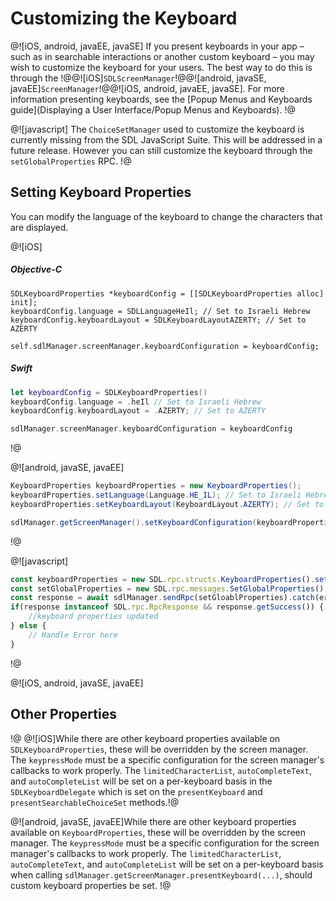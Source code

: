 # Customizing the Keyboard
@![iOS, android, javaEE, javaSE]
If you present keyboards in your app – such as in searchable interactions or another custom keyboard – you may wish to customize the keyboard for your users. The best way to do this is through the !@@![iOS]`SDLScreenManager`!@@![android, javaSE, javaEE]`ScreenManager`!@@![iOS, android, javaEE, javaSE]. For more information presenting keyboards, see the [Popup Menus and Keyboards guide](Displaying a User Interface/Popup Menus and Keyboards).
!@

@![javascript]
The `ChoiceSetManager` used to customize the keyboard is currently missing from the SDL JavaScript Suite. This will be addressed in a future release. However you can still customize the keyboard through the `setGlobalProperties` RPC.
!@

## Setting Keyboard Properties
You can modify the language of the keyboard to change the characters that are displayed.

@![iOS]
##### Objective-C
```objc
SDLKeyboardProperties *keyboardConfig = [[SDLKeyboardProperties alloc] init];
keyboardConfig.language = SDLLanguageHeIl; // Set to Israeli Hebrew
keyboardConfig.keyboardLayout = SDLKeyboardLayoutAZERTY; // Set to AZERTY

self.sdlManager.screenManager.keyboardConfiguration = keyboardConfig;
```

##### Swift
```swift
let keyboardConfig = SDLKeyboardProperties()
keyboardConfig.language = .heIl // Set to Israeli Hebrew
keyboardConfig.keyboardLayout = .AZERTY; // Set to AZERTY

sdlManager.screenManager.keyboardConfiguration = keyboardConfig
```
!@

@![android, javaSE, javaEE]
```java
KeyboardProperties keyboardProperties = new KeyboardProperties();
keyboardProperties.setLanguage(Language.HE_IL); // Set to Israeli Hebrew
keyboardProperties.setKeyboardLayout(KeyboardLayout.AZERTY); // Set to AZERTY

sdlManager.getScreenManager().setKeyboardConfiguration(keyboardProperties);
```
!@

@![javascript]
```js
const keyboardProperties = new SDL.rpc.structs.KeyboardProperties().setLanguage(SDL.rpc.enums.Language.HE_IL).setKeyboardLayout(SDL.rpc.enums.KeyboardLayout.AZERTY);
const setGlobalProperties = new SDL.rpc.messages.SetGlobalProperties().setKeyboardProperties(keyboardProperties);
const response = await sdlManager.sendRpc(setGloablProperties).catch(error => error); // If there's an error, catch it and return it
if(response instanceof SDL.rpc.RpcResponse && response.getSuccess()) {
    //keyboard properties updated
} else {
    // Handle Error here
}
```
!@

@![iOS, android, javaSE, javaEE]
## Other Properties
!@
@![iOS]While there are other keyboard properties available on `SDLKeyboardProperties`, these will be overridden by the screen manager. The `keypressMode` must be a specific configuration for the screen manager's callbacks to work properly. The `limitedCharacterList`, `autoCompleteText`, and `autoCompleteList` will be set on a per-keyboard basis in the `SDLKeyboardDelegate` which is set on the `presentKeyboard` and `presentSearchableChoiceSet` methods.!@


@![android, javaSE, javaEE]While there are other keyboard properties available on `KeyboardProperties`, these will be overridden by the screen manager. The `keypressMode` must be a specific configuration for the screen manager's callbacks to work properly. The `limitedCharacterList`, `autoCompleteText`, and `autoCompleteList` will be set on a per-keyboard basis when calling `sdlManager.getScreenManager.presentKeyboard(...)`, should custom keyboard properties be set. !@
